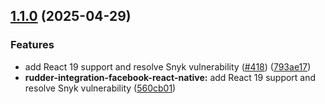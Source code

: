 ## [1.1.0](https://github.com/rudderlabs/rudder-sdk-react-native/compare/rudder-integration-facebook-react-native@1.0.1...rudder-integration-facebook-react-native@1.1.0) (2025-04-29)

### Features

- add React 19 support and resolve Snyk vulnerability ([#418](https://github.com/rudderlabs/rudder-sdk-react-native/issues/418)) ([793ae17](https://github.com/rudderlabs/rudder-sdk-react-native/commit/793ae17076d8f69404877eec07fea1b49c3ce304))
- **rudder-integration-facebook-react-native:** add React 19 support and resolve Snyk vulnerability ([560cb01](https://github.com/rudderlabs/rudder-sdk-react-native/commit/560cb016a358636a0083e6db89d387b6b041a99f))
